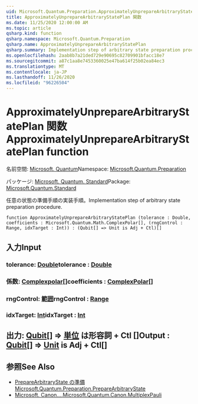 ```yaml
---
uid: Microsoft.Quantum.Preparation.ApproximatelyUnprepareArbitraryStatePlan
title: ApproximatelyUnprepareArbitraryStatePlan 関数
ms.date: 11/25/2020 12:00:00 AM
ms.topic: article
qsharp.kind: function
qsharp.namespace: Microsoft.Quantum.Preparation
qsharp.name: ApproximatelyUnprepareArbitraryStatePlan
qsharp.summary: Implementation step of arbitrary state preparation procedure.
ms.openlocfilehash: 2aab8b7a21ded729e90695c82709901bfacc18e7
ms.sourcegitcommit: a87c1aa8e7453360025e47ba614f25b02ea84ec3
ms.translationtype: MT
ms.contentlocale: ja-JP
ms.lasthandoff: 11/26/2020
ms.locfileid: "96226504"
---
```

# <a name="approximatelyunpreparearbitrarystateplan-function"></a><span data-ttu-id="269e3-102">ApproximatelyUnprepareArbitraryStatePlan 関数</span><span class="sxs-lookup"><span data-stu-id="269e3-102">ApproximatelyUnprepareArbitraryStatePlan function</span></span>

<span data-ttu-id="269e3-103">名前空間: [Microsoft. Quantum](xref:Microsoft.Quantum.Preparation)</span><span class="sxs-lookup"><span data-stu-id="269e3-103">Namespace: [Microsoft.Quantum.Preparation](xref:Microsoft.Quantum.Preparation)</span></span>

<span data-ttu-id="269e3-104">パッケージ: [Microsoft. Quantum. Standard](https://nuget.org/packages/Microsoft.Quantum.Standard)</span><span class="sxs-lookup"><span data-stu-id="269e3-104">Package: [Microsoft.Quantum.Standard](https://nuget.org/packages/Microsoft.Quantum.Standard)</span></span>


<span data-ttu-id="269e3-105">任意の状態の準備手順の実装手順。</span><span class="sxs-lookup"><span data-stu-id="269e3-105">Implementation step of arbitrary state preparation procedure.</span></span>

```qsharp
function ApproximatelyUnprepareArbitraryStatePlan (tolerance : Double, coefficients : Microsoft.Quantum.Math.ComplexPolar[], (rngControl : Range, idxTarget : Int)) : (Qubit[] => Unit is Adj + Ctl)[]
```


## <a name="input"></a><span data-ttu-id="269e3-106">入力</span><span class="sxs-lookup"><span data-stu-id="269e3-106">Input</span></span>

### <a name="tolerance--double"></a><span data-ttu-id="269e3-107">tolerance: [Double](xref:microsoft.quantum.lang-ref.double)</span><span class="sxs-lookup"><span data-stu-id="269e3-107">tolerance : [Double](xref:microsoft.quantum.lang-ref.double)</span></span>




### <a name="coefficients--complexpolar"></a><span data-ttu-id="269e3-108">係数: [Complexpolar](xref:Microsoft.Quantum.Math.ComplexPolar)[]</span><span class="sxs-lookup"><span data-stu-id="269e3-108">coefficients : [ComplexPolar](xref:Microsoft.Quantum.Math.ComplexPolar)[]</span></span>




### <a name="rngcontrol--range"></a><span data-ttu-id="269e3-109">rngControl: [範囲](xref:microsoft.quantum.lang-ref.range)</span><span class="sxs-lookup"><span data-stu-id="269e3-109">rngControl : [Range](xref:microsoft.quantum.lang-ref.range)</span></span>




### <a name="idxtarget--int"></a><span data-ttu-id="269e3-110">idxTarget: [Int](xref:microsoft.quantum.lang-ref.int)</span><span class="sxs-lookup"><span data-stu-id="269e3-110">idxTarget : [Int](xref:microsoft.quantum.lang-ref.int)</span></span>





## <a name="output--qubit--unit--is-adj--ctl"></a><span data-ttu-id="269e3-111">出力: [Qubit](xref:microsoft.quantum.lang-ref.qubit)[] => [単位](xref:microsoft.quantum.lang-ref.unit)  は形容詞 + Ctl []</span><span class="sxs-lookup"><span data-stu-id="269e3-111">Output : [Qubit](xref:microsoft.quantum.lang-ref.qubit)[] => [Unit](xref:microsoft.quantum.lang-ref.unit)  is Adj + Ctl[]</span></span>



## <a name="see-also"></a><span data-ttu-id="269e3-112">参照</span><span class="sxs-lookup"><span data-stu-id="269e3-112">See Also</span></span>

- [<span data-ttu-id="269e3-113">PrepareArbitraryState の準備</span><span class="sxs-lookup"><span data-stu-id="269e3-113">Microsoft.Quantum.Preparation.PrepareArbitraryState</span></span>](xref:Microsoft.Quantum.Preparation.PrepareArbitraryState)
- [<span data-ttu-id="269e3-114">Microsoft. Canon....</span><span class="sxs-lookup"><span data-stu-id="269e3-114">Microsoft.Quantum.Canon.MultiplexPauli</span></span>](xref:Microsoft.Quantum.Canon.MultiplexPauli)